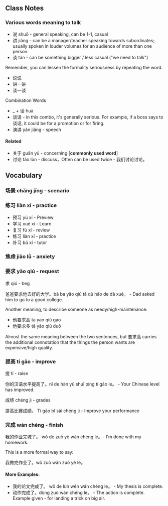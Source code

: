 
## Class Notes

### Various words meaning to talk

- 说 shuō - general speaking, can be 1-1, casual
- 讲 jiǎng - can be a manager/teacher speaking towards subordinates; usually spoken in louder volumes for an audience of more than one person.
- 谈 tán - can be something bigger / less casual ("we need to talk")

Remember, you can lessen the formality seriousness by repeating the word.
- 说说
- 讲一讲
- 谈一谈

Combination Words
- _ + 话 huà
- 谈话 - in this combo, it's generally serious.  For example, if a boss says to 谈话, it could be for a promotion or for firing. 
- 演讲 yǎn jiǎng - speech

#### Related 

- 关于 guān yú - concerning [**commonly used word**]
- 讨论 tǎo lùn - discuss，Often can be used twice - 我们讨论讨论。


## Vocabulary

### 场景 chǎng jǐng - scenario

### 练习 liàn xí - practice

- 预习 yù xí - Preview
- 学习 xué xí - Learn 
- 复习 fù xí - review
- 练习 liàn xí - practice
- 补习 bǔ xí - tutor

### 焦虑 jiāo lǜ - anxiety

### 要求 yāo qiú - request

求 qiú - beg

爸爸要求他去好的大学。bà ba yāo qiú tā qù hǎo de dà xué。 - Dad asked him to go to a good college.

Another meaning, to describe someone as needy/high-maintenance: 

- 他要求高 tā yāo qiú gāo
- 他要求多 tā yāo qiú duō

Almost the same meaning between the two sentences, but 要求高 carries the additional connotation that the things the person wants are expensive/high quality. 

### 提高 tí gāo - improve

提 tí - raise

你的汉语水平提高了。nǐ de hàn yǔ shuǐ píng tí gāo le。 - Your Chinese level has improved.

成绩 chéng jì - grades

提高比赛成绩。 Tí gāo bǐ sài chéng jì - Improve your performance

### 完成 wán chéng - finish

我的作业完城了。 wǒ de zuò yè wán chéng le。- I'm done with my homework.

This is a more formal way to say:

我做完作业了。wǒ zuò wán zuò yè le。

#### More Examples:
- 我的论文完成了。 wǒ de lùn wén wán chéng le。 - My thesis is complete.
- 动作完成了。dòng zuò wán chéng le。 - The action is complete. Example given - for landing a trick on big air.

